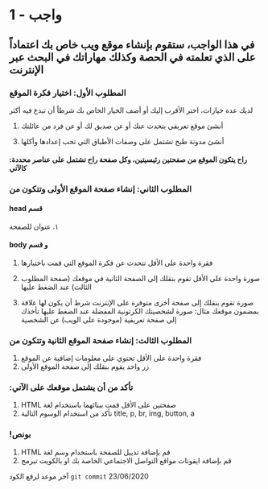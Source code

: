 # واجب - 1

## في هذا الواجب، ستقوم بإنشاء موقع ويب خاص بك اعتماداً على الذي تعلمته في الحصة وكذلك مهاراتك في البحث عبر الإنترنت

### المطلوب الأول: اختيار فكرة الموقع

لديك عدة خيارات، اختر الأقرب إليك أو أضف الخيار الخاص بك شرطاً أن تبدع فيه أكثر

1. أنشئ موقع تعريفي يتحدث عنك أو عن صديق لك أو عن فرد من عائلتك
<!--
2. أنشئ موقع يتحدث عن أفلامك ومسلسلاتك الواقعية أو الكرتونية التي قمت بمشاهدتها
   -->
3. أنشئ مدونة طبخ تشتمل على وصفات الأطباق التي تحب إعدادها وأكلها

#### :راح يتكون الموقع من صفحتين رئيسيتين، وكل صفحة راح تشتمل على عناصر محددة كالآتي

### المطلوب الثاني: إنشاء صفحة الموقع الأولى وتتكون من

#### head قسم

١. عنوان للصفحة

#### body و قسم

1. فقرة واحدة على الأقل تتحدث عن فكرة الموقع التي قمت باختيارها

2. صورة واحدة على الأقل تقوم بنقلك إلى الصفحة الثانية في موقعك (صفحة المطلوب الثالث) عند الضغط عليها

3. صورة تقوم بنقلك إلى صفحة أخرى متوفرة على الإنترنت شرط أن يكون لها علاقة بمضمون موقعك
   مثال: صورة لشخصيتك الكرتونية المفضلة عند الضغط عليها تأخذك إلى صفحة تعريفية (موجودة على الويب) عن الشخصية

### المطلوب الثالث: إنشاء صفحة الموقع الثانية وتتكون من

1. فقرة واحدة على الأقل تحتوي على معلومات إضافية عن الموقع
2. زر واحد يقوم بنقلك إلى صفحة الموقع الأولى

### :تأكد من أن يشتمل موقعك على الآتي

1. HTML صفحتين على الأقل قمت ببنائهما باستخدام لغة
2. تأكد من استخدام الوسوم التالية
   title,
   p,
   br,
   img,
   button,
   a

### !بونص

1. HTML قم بإضافة تذييل للصفحة باستخدام وسم لغة
2. قم بإضافة ايقونات مواقع التواصل الاجتماعي الخاصة بك او بالكويت تبرمج

آخر موعد لرفع الكود `git commit`
23/06/2020
